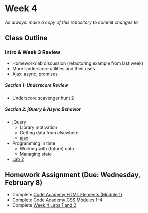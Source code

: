 # Week 4

*As always: make a copy of this repository to commit changes to*

## Class Outline

### Intro & Week 3 Review
- Homework/lab discussion (refactoring example from last week)
- More Underscore utilities and their uses
- Ajax, async, promises

##### Section 1: Underscore Review
- Underscore scavenger hunt 2

##### Section 2: jQuery & Async Behavior
- jQuery
    - Library motivation
    - Getting data from elsewhere
    - [ajax](http://api.jquery.com/category/ajax/)
- Programming in time
    - Working with (future) data
    - Managing state
- [Lab 2](lab/lab2/)

## Homework Assignment (Due: Wednesday, February 8)
- Complete [Code Academy HTML
 Elements (Module 1)](https://www.codecademy.com/learn/learn-html)
- Complete [Code Academy CSS Modules
  1–4](https://www.codecademy.com/learn/learn-css)
- Complete [Week 4 Labs 1 and 2](lab/)
